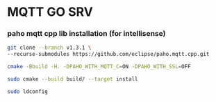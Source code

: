 # MQTT GO SRV

### paho mqtt cpp lib installation (for intellisense)

```bash
git clone --branch v1.3.1 \
--recurse-submodules https://github.com/eclipse/paho.mqtt.cpp.git

cmake -Bbuild -H. -DPAHO_WITH_MQTT_C=ON -DPAHO_WITH_SSL=OFF

sudo cmake --build build/ --target install

sudo ldconfig
```